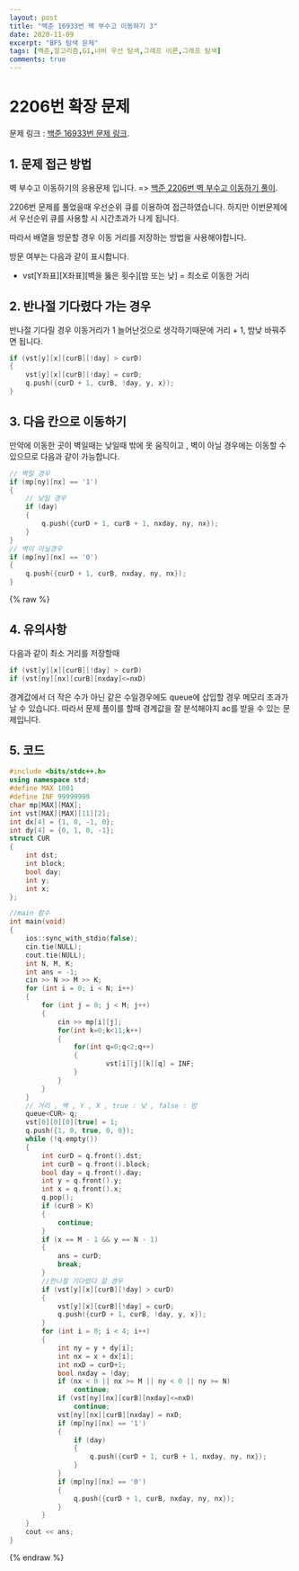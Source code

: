 ```yaml
---
layout: post
title: "백준 16933번 벽 부수고 이동하기 3"
date: 2020-11-09
excerpt: "BFS 탐색 문제"
tags: [백준,알고리즘,G1,너비 우선 탐색,그래프 이론,그래프 탐색]
comments: true
---
```

# 2206번 확장 문제

문제 링크 : [백준 16933번 문제 링크](https://www.acmicpc.net/problem/16933).

## 1. 문제 접근 방법

벽 부수고 이동하기의 응용문제 입니다.
=> [백준 2206번 벽 부수고 이동하기 풀이](https://seogi98.github.io//2206-%EB%B2%BD-%EB%B6%80%EC%88%98%EA%B3%A0-%EC%9D%B4%EB%8F%99%ED%95%98%EA%B8%B0/).

2206번 문제를 풀었을때 우선순위 큐를 이용하여 접근하였습니다. 하지만 이번문제에서 우선순위 큐를 사용할 시 시간초과가 나게 됩니다.

따라서 배열을 방문할 경우 이동 거리를 저장하는 방법을 사용해야합니다.

방문 여부는 다음과 같이 표시합니다.

- vst[Y좌표][X좌표][벽을 뚫은 횟수][밤 또는 낮] = 최소로 이동한 거리


## 2. 반나절 기다렸다 가는 경우

반나절 기다릴 경우 이동거리가 1 늘어난것으로 생각하기때문에 거리 + 1, 밤낮 바꿔주면 됩니다.

``` c++
if (vst[y][x][curB][!day] > curD)
{
	vst[y][x][curB][!day] = curD;
	q.push({curD + 1, curB, !day, y, x});
}
```

## 3. 다음 칸으로 이동하기
만약에 이동한 곳이 벽일때는 낮일때 밖에 못 움직이고 , 벽이 아닐 경우에는 이동할 수 있으므로
다음과 같이 가능합니다.
``` c++
// 벽일 경우
if (mp[ny][nx] == '1')
{
	// 낮일 경우
	if (day)
	{
		q.push({curD + 1, curB + 1, nxday, ny, nx});
	}
}
// 벽이 아닐경우
if (mp[ny][nx] == '0')
{
	q.push({curD + 1, curB, nxday, ny, nx});
}
```
{% raw %}

## 4. 유의사항
다음과 같이 최소 거리를 저장할때 
```c++
if (vst[y][x][curB][!day] > curD)
if (vst[ny][nx][curB][nxday]<=nxD)
```
경계값에서 더 작은 수가 아닌 같은 수일경우에도 queue에 삽입할 경우 메모리 초과가 날 수 있습니다. 따라서 문제 풀이를 할때 경계값을 잘 분석해야지 ac를 받을 수 있는 문제입니다.


## 5. 코드
```c++
#include <bits/stdc++.h>
using namespace std;
#define MAX 1001
#define INF 99999999
char mp[MAX][MAX];
int vst[MAX][MAX][11][2];
int dx[4] = {1, 0, -1, 0};
int dy[4] = {0, 1, 0, -1};
struct CUR
{
	int dst;
	int block;
	bool day;
	int y;
	int x;
};

//main 함수
int main(void)
{
	ios::sync_with_stdio(false);
	cin.tie(NULL);
	cout.tie(NULL);
	int N, M, K;
	int ans = -1;
	cin >> N >> M >> K;
	for (int i = 0; i < N; i++)
	{
		for (int j = 0; j < M; j++)
		{
			cin >> mp[i][j];
			for(int k=0;k<11;k++)
			{
				for(int q=0;q<2;q++)
				{
						vst[i][j][k][q] = INF;
				}
			}
		}
	}
	// 거리 , 벽 , Y , X , true : 낮 , false : 밤
	queue<CUR> q;
	vst[0][0][0][true] = 1;
	q.push({1, 0, true, 0, 0});
	while (!q.empty())
	{
		int curD = q.front().dst;
		int curB = q.front().block;
		bool day = q.front().day;
		int y = q.front().y;
		int x = q.front().x;
		q.pop();
		if (curB > K)
		{
			continue;
		}
		if (x == M - 1 && y == N - 1)
		{
			ans = curD;
			break;
		}
		//한나절 기다렸다 갈 경우
		if (vst[y][x][curB][!day] > curD)
		{
			vst[y][x][curB][!day] = curD;
			q.push({curD + 1, curB, !day, y, x});
		}
		for (int i = 0; i < 4; i++)
		{
			int ny = y + dy[i];
			int nx = x + dx[i];
			int nxD = curD+1;
			bool nxday = !day;
			if (nx < 0 || nx >= M || ny < 0 || ny >= N)
				continue;
			if (vst[ny][nx][curB][nxday]<=nxD)
				continue;
			vst[ny][nx][curB][nxday] = nxD;
			if (mp[ny][nx] == '1')
			{
				if (day)
				{
					q.push({curD + 1, curB + 1, nxday, ny, nx});
				}
			}
			if (mp[ny][nx] == '0')
			{
				q.push({curD + 1, curB, nxday, ny, nx});
			}
		}
	}
	cout << ans;
}

```
{% endraw %}







